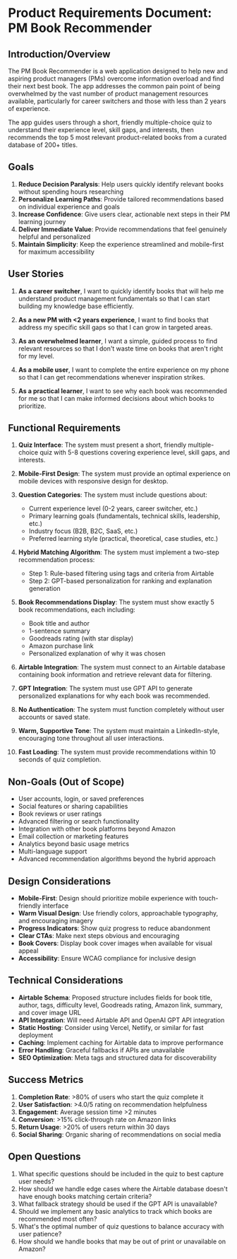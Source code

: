# Product Requirements Document: PM Book Recommender

## Introduction/Overview

The PM Book Recommender is a web application designed to help new and aspiring product managers (PMs) overcome information overload and find their next best book. The app addresses the common pain point of being overwhelmed by the vast number of product management resources available, particularly for career switchers and those with less than 2 years of experience.

The app guides users through a short, friendly multiple-choice quiz to understand their experience level, skill gaps, and interests, then recommends the top 5 most relevant product-related books from a curated database of 200+ titles.

## Goals

1. **Reduce Decision Paralysis**: Help users quickly identify relevant books without spending hours researching
2. **Personalize Learning Paths**: Provide tailored recommendations based on individual experience and goals
3. **Increase Confidence**: Give users clear, actionable next steps in their PM learning journey
4. **Deliver Immediate Value**: Provide recommendations that feel genuinely helpful and personalized
5. **Maintain Simplicity**: Keep the experience streamlined and mobile-first for maximum accessibility

## User Stories

1. **As a career switcher**, I want to quickly identify books that will help me understand product management fundamentals so that I can start building my knowledge base efficiently.

2. **As a new PM with <2 years experience**, I want to find books that address my specific skill gaps so that I can grow in targeted areas.

3. **As an overwhelmed learner**, I want a simple, guided process to find relevant resources so that I don't waste time on books that aren't right for my level.

4. **As a mobile user**, I want to complete the entire experience on my phone so that I can get recommendations whenever inspiration strikes.

5. **As a practical learner**, I want to see why each book was recommended for me so that I can make informed decisions about which books to prioritize.

## Functional Requirements

1. **Quiz Interface**: The system must present a short, friendly multiple-choice quiz with 5-8 questions covering experience level, skill gaps, and interests.

2. **Mobile-First Design**: The system must provide an optimal experience on mobile devices with responsive design for desktop.

3. **Question Categories**: The system must include questions about:
   - Current experience level (0-2 years, career switcher, etc.)
   - Primary learning goals (fundamentals, technical skills, leadership, etc.)
   - Industry focus (B2B, B2C, SaaS, etc.)
   - Preferred learning style (practical, theoretical, case studies, etc.)

4. **Hybrid Matching Algorithm**: The system must implement a two-step recommendation process:
   - Step 1: Rule-based filtering using tags and criteria from Airtable
   - Step 2: GPT-based personalization for ranking and explanation generation

5. **Book Recommendations Display**: The system must show exactly 5 book recommendations, each including:
   - Book title and author
   - 1-sentence summary
   - Goodreads rating (with star display)
   - Amazon purchase link
   - Personalized explanation of why it was chosen

6. **Airtable Integration**: The system must connect to an Airtable database containing book information and retrieve relevant data for filtering.

7. **GPT Integration**: The system must use GPT API to generate personalized explanations for why each book was recommended.

8. **No Authentication**: The system must function completely without user accounts or saved state.

9. **Warm, Supportive Tone**: The system must maintain a LinkedIn-style, encouraging tone throughout all user interactions.

10. **Fast Loading**: The system must provide recommendations within 10 seconds of quiz completion.

## Non-Goals (Out of Scope)

- User accounts, login, or saved preferences
- Social features or sharing capabilities
- Book reviews or user ratings
- Advanced filtering or search functionality
- Integration with other book platforms beyond Amazon
- Email collection or marketing features
- Analytics beyond basic usage metrics
- Multi-language support
- Advanced recommendation algorithms beyond the hybrid approach

## Design Considerations

- **Mobile-First**: Design should prioritize mobile experience with touch-friendly interface
- **Warm Visual Design**: Use friendly colors, approachable typography, and encouraging imagery
- **Progress Indicators**: Show quiz progress to reduce abandonment
- **Clear CTAs**: Make next steps obvious and encouraging
- **Book Covers**: Display book cover images when available for visual appeal
- **Accessibility**: Ensure WCAG compliance for inclusive design

## Technical Considerations

- **Airtable Schema**: Proposed structure includes fields for book title, author, tags, difficulty level, Goodreads rating, Amazon link, summary, and cover image URL
- **API Integration**: Will need Airtable API and OpenAI GPT API integration
- **Static Hosting**: Consider using Vercel, Netlify, or similar for fast deployment
- **Caching**: Implement caching for Airtable data to improve performance
- **Error Handling**: Graceful fallbacks if APIs are unavailable
- **SEO Optimization**: Meta tags and structured data for discoverability

## Success Metrics

1. **Completion Rate**: >80% of users who start the quiz complete it
2. **User Satisfaction**: >4.0/5 rating on recommendation helpfulness
3. **Engagement**: Average session time >2 minutes
4. **Conversion**: >15% click-through rate on Amazon links
5. **Return Usage**: >20% of users return within 30 days
6. **Social Sharing**: Organic sharing of recommendations on social media

## Open Questions

1. What specific questions should be included in the quiz to best capture user needs?
2. How should we handle edge cases where the Airtable database doesn't have enough books matching certain criteria?
3. What fallback strategy should be used if the GPT API is unavailable?
4. Should we implement any basic analytics to track which books are recommended most often?
5. What's the optimal number of quiz questions to balance accuracy with user patience?
6. How should we handle books that may be out of print or unavailable on Amazon? 